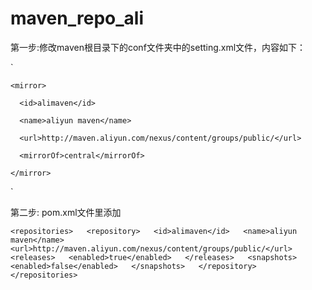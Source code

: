 # maven_repo_ali

第一步:修改maven根目录下的conf文件夹中的setting.xml文件，内容如下：

`
<mirrors>

    <mirror>
    
      <id>alimaven</id>
      
      <name>aliyun maven</name>
      
      <url>http://maven.aliyun.com/nexus/content/groups/public/</url>
      
      <mirrorOf>central</mirrorOf>        
      
    </mirror>
    
  </mirrors>
  `
  
第二步: pom.xml文件里添加

`
<repositories>  
        <repository>  
            <id>alimaven</id>  
            <name>aliyun maven</name>  
            <url>http://maven.aliyun.com/nexus/content/groups/public/</url>  
            <releases>  
                <enabled>true</enabled>  
            </releases>  
            <snapshots>  
                <enabled>false</enabled>  
            </snapshots>  
        </repository>  
</repositories>  
`
